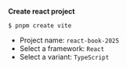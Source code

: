 **Create react project**


    $ pnpm create vite


- Project name: `react-book-2025`
- Select a framework: `React`
- Select a variant: `TypeScript`



